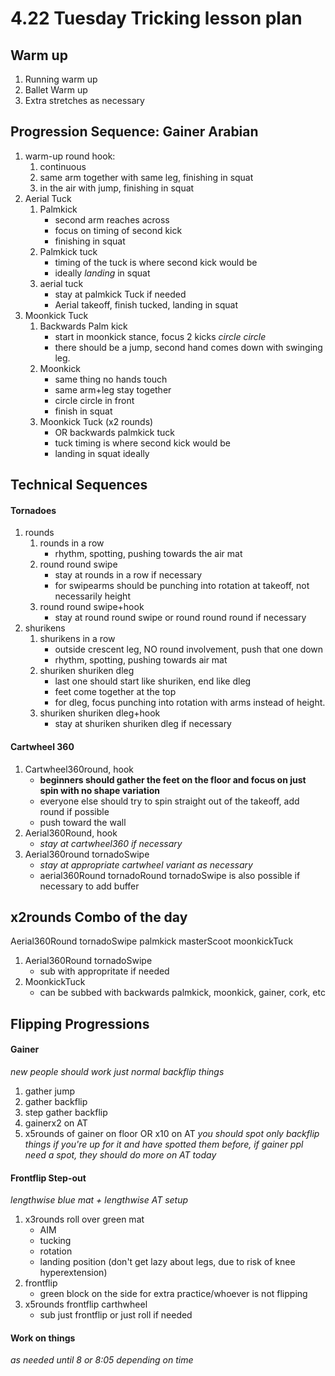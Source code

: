 # 4.22 Tuesday Tricking lesson plan

## Warm up

1. Running warm up
1. Ballet Warm up
1. Extra stretches as necessary

## Progression Sequence: Gainer Arabian

1. warm-up round hook:
   1. continuous
   1. same arm together with same leg, finishing in squat
   1. in the air with jump, finishing in squat
1. Aerial Tuck
   1. Palmkick
      - second arm reaches across
      - focus on timing of second kick
      - finishing in squat
   1. Palmkick tuck
      - timing of the tuck is where second kick would be
      - ideally _landing_ in squat
   1. aerial tuck
      - stay at palmkick Tuck if needed
      - Aerial takeoff, finish tucked, landing in squat
1. Moonkick Tuck
   1. Backwards Palm kick
      - start in moonkick stance, focus 2 kicks _circle circle_
      - there should be a jump, second hand comes down with swinging leg.
   1. Moonkick
      - same thing no hands touch
      - same arm+leg stay together
      - circle circle in front
      - finish in squat
   1. Moonkick Tuck (x2 rounds)
      - OR backwards palmkick tuck
      - tuck timing is where second kick would be
      - landing in squat ideally

## Technical Sequences

#### Tornadoes

1. rounds
   1. rounds in a row
      - rhythm, spotting, pushing towards the air mat
   1. round round swipe
      - stay at rounds in a row if necessary
      - for swipearms should be punching into rotation at takeoff, not necessarily height
   1. round round swipe+hook
      - stay at round round swipe or round round round if necessary
1. shurikens
   1. shurikens in a row
      - outside crescent leg, NO round involvement, push that one down
      - rhythm, spotting, pushing towards air mat
   1. shuriken shuriken dleg
      - last one should start like shuriken, end like dleg
      - feet come together at the top
      - for dleg, focus punching into rotation with arms instead of height.
   1. shuriken shuriken dleg+hook
      - stay at shuriken shuriken dleg if necessary

#### Cartwheel 360

1. Cartwheel360round, hook
   - **beginners should gather the feet on the floor and focus on just spin with no shape variation**
   - everyone else should try to spin straight out of the takeoff, add round if possible
   - push toward the wall
1. Aerial360Round, hook
   - _stay at cartwheel360 if necessary_
1. Aerial360round tornadoSwipe
   - _stay at appropriate cartwheel variant as necessary_
   - aerial360Round tornadoRound tornadoSwipe is also possible if necessary to add buffer

## x2rounds Combo of the day

Aerial360Round tornadoSwipe palmkick masterScoot moonkickTuck

1. Aerial360Round tornadoSwipe
   - sub with appropritate if needed
2. MoonkickTuck
   - can be subbed with backwards palmkick, moonkick, gainer, cork, etc

## Flipping Progressions

#### Gainer

_new people should work just normal backflip things_

1. gather jump
1. gather backflip
1. step gather backflip
1. gainerx2 on AT
1. x5rounds of gainer on floor OR x10 on AT
   _you should spot only backflip things if you're up for it and have spotted them before, if gainer ppl need a spot, they should do more on AT today_

#### Frontflip Step-out

_lengthwise blue mat + lengthwise AT setup_

1. x3rounds roll over green mat
   - AIM
   - tucking
   - rotation
   - landing position (don't get lazy about legs, due to risk of knee hyperextension)
1. frontflip
   - green block on the side for extra practice/whoever is not flipping
1. x5rounds frontflip carthwheel
   - sub just frontflip or just roll if needed

#### Work on things

_as needed until 8 or 8:05 depending on time_
